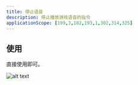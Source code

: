 ```yaml
---
title: 停止语音
description: 停止播放游戏语音的指令
applicationScope: [199,3,182,193,1,302,314,325]
---
```


## 使用

直接使用即可。

![alt text](https://cdn.gcw.wiki/gcw/image/zh_hans/commands/audio/stopvoice/image.png)
